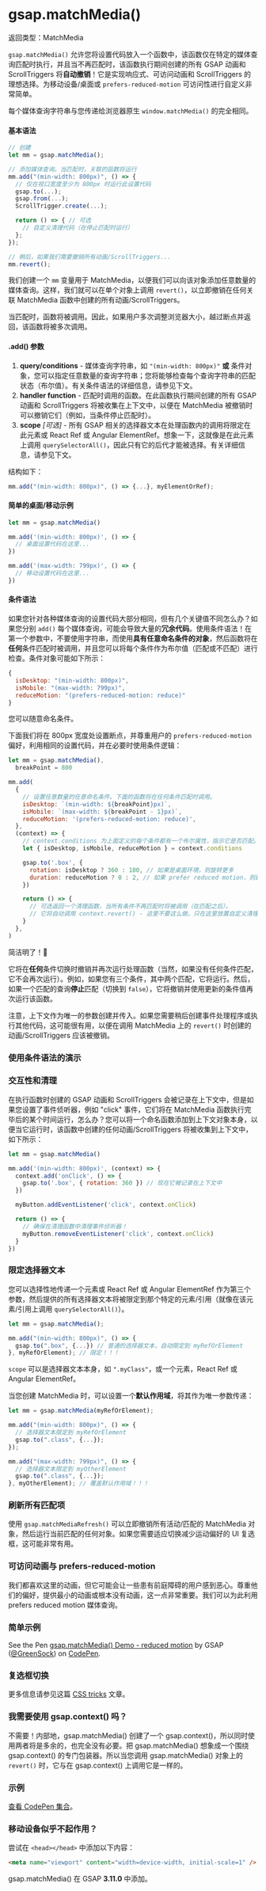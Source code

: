 # gsap.matchMedia()

返回类型：MatchMedia

`gsap.matchMedia()` 允许您将设置代码放入一个函数中，该函数仅在特定的媒体查询匹配时执行，并且当不再匹配时，该函数执行期间创建的所有 GSAP 动画和 ScrollTriggers 将**自动撤销**！它是实现响应式、可访问动画和 ScrollTriggers 的理想选择。为移动设备/桌面或 `prefers-reduced-motion` 可访问性进行自定义非常简单。

每个媒体查询字符串与您传递给浏览器原生 `window.matchMedia()` 的完全相同。

#### 基本语法

```javascript
// 创建
let mm = gsap.matchMedia();

// 添加媒体查询。当匹配时，关联的函数将运行
mm.add("(min-width: 800px)", () => {
  // 仅在视口宽度至少为 800px 时运行此设置代码
  gsap.to(...);
  gsap.from(...);
  ScrollTrigger.create(...);

  return () => { // 可选
    // 自定义清理代码（在停止匹配时运行）
  };
});

// 稍后，如果我们需要撤销所有动画/ScrollTriggers...
mm.revert();
```

我们创建一个 `mm` 变量用于 MatchMedia，以便我们可以向该对象添加任意数量的媒体查询。这样，我们就可以在单个对象上调用 `revert()`，以立即撤销在任何关联 MatchMedia 函数中创建的所有动画/ScrollTriggers。

当匹配时，函数将被调用。因此，如果用户多次调整浏览器大小，越过断点并返回，该函数将被多次调用。

#### .add() 参数

1. **query/conditions** - 媒体查询字符串，如 `"(min-width: 800px)"` **或** 条件对象，您可以指定任意数量的查询字符串；您将能够检查每个查询字符串的匹配状态（布尔值）。有关条件语法的详细信息，请参见下文。
2. **handler function** - 匹配时调用的函数。在此函数执行期间创建的所有 GSAP 动画和 ScrollTriggers 将被收集在上下文中，以便在 MatchMedia 被撤销时可以撤销它们（例如，当条件停止匹配时）。
3. **scope** _[可选]_ - 所有 GSAP 相关的选择器文本在处理函数内的调用将限定在此元素或 React Ref 或 Angular ElementRef。想象一下，这就像是在此元素上调用 `querySelectorAll()`，因此只有它的后代才能被选择。有关详细信息，请参见下文。

结构如下：

```javascript
mm.add("(min-width: 800px)", () => {...}, myElementOrRef);
```

#### 简单的桌面/移动示例

```javascript
let mm = gsap.matchMedia()

mm.add('(min-width: 800px)', () => {
  // 桌面设置代码在这里...
})

mm.add('(max-width: 799px)', () => {
  // 移动设置代码在这里...
})
```

#### 条件语法

如果您针对各种媒体查询的设置代码大部分相同，但有几个关键值不同怎么办？如果您分别 `add()` 每个媒体查询，可能会导致大量的**冗余代码**。使用条件语法！在第一个参数中，不要使用字符串，而使用**具有任意命名条件的对象**，然后函数将在**任何**条件匹配时被调用，并且您可以将每个条件作为布尔值（匹配或不匹配）进行检查。条件对象可能如下所示：

```javascript
{
  isDesktop: "(min-width: 800px)",
  isMobile: "(max-width: 799px)",
  reduceMotion: "(prefers-reduced-motion: reduce)"
}
```

您可以随意命名条件。

下面我们将在 800px 宽度处设置断点，并尊重用户的 `prefers-reduced-motion` 偏好，利用相同的设置代码，并在必要时使用条件逻辑：

```javascript
let mm = gsap.matchMedia(),
  breakPoint = 800

mm.add(
  {
    // 设置任意数量的任意命名条件。下面的函数将在任何条件匹配时调用。
    isDesktop: `(min-width: ${breakPoint}px)`,
    isMobile: `(max-width: ${breakPoint - 1}px)`,
    reduceMotion: '(prefers-reduced-motion: reduce)',
  },
  (context) => {
    // context.conditions 为上面定义的每个条件都有一个布尔属性，指示它是否匹配。
    let { isDesktop, isMobile, reduceMotion } = context.conditions

    gsap.to('.box', {
      rotation: isDesktop ? 360 : 180, // 如果是桌面环境，则旋转更多
      duration: reduceMotion ? 0 : 2, // 如果 prefer reduced motion，则跳到结尾
    })

    return () => {
      // 可选返回一个清理函数，当所有条件不再匹配时将被调用（在匹配之后）。
      // 它将自动调用 context.revert() - 这里不要这么做。只在这里放置自定义清理代码。
    }
  },
)
```

简洁明了！🎉

它将在**任何**条件切换时撤销并再次运行处理函数（当然，如果没有任何条件匹配，它不会再次运行）。例如，如果您有三个条件，其中两个匹配，它将运行。然后，如果一个匹配的查询**停止**匹配（切换到 `false`），它将撤销并使用更新的条件值再次运行该函数。

注意，上下文作为唯一的参数创建并传入。如果您需要稍后创建事件处理程序或执行其他代码，这可能很有用，以便在调用 MatchMedia 上的 `revert()` 时创建的动画/ScrollTriggers 应该被撤销。

### 使用条件语法的演示

<MyIframe height="500" style="width: 100%;" scrolling="no" title="gsap.matchMedia() Demo" src="https://codepen.io/GreenSock/embed/KKoMpMv?default-tab=result&theme-id=41164" frameborder="no" loading="lazy" allowtransparency="true" allowfullscreen="true">

</MyIframe>

### 交互性和清理

在执行函数时创建的 GSAP 动画和 ScrollTriggers 会被记录在上下文中，但是如果您设置了事件侦听器，例如 "click" 事件，它们将在 MatchMedia 函数执行完毕后的某个时间运行，怎么办？您可以将一个命名函数添加到上下文对象本身，以便当它运行时，该函数中创建的任何动画/ScrollTriggers 将被收集到上下文中，如下所示：

```javascript
let mm = gsap.matchMedia()

mm.add('(min-width: 800px)', (context) => {
  context.add('onClick', () => {
    gsap.to('.box', { rotation: 360 }) // 现在它被记录在上下文中
  })

  myButton.addEventListener('click', context.onClick)

  return () => {
    // 确保在清理函数中清理事件侦听器！
    myButton.removeEventListener('click', context.onClick)
  }
})
```

### 限定选择器文本

您可以选择性地传递一个元素或 React Ref 或 Angular ElementRef 作为第三个参数，然后提供的所有选择器文本将被限定到那个特定的元素/引用（就像在该元素/引用上调用 `querySelectorAll()`）。

```javascript
let mm = gsap.matchMedia();

mm.add("(min-width: 800px)", () => {
  gsap.to(".box", {...}) // 普通的选择器文本，自动限定到 myRefOrElement
}, myRefOrElement); // 限定！！！
```

`scope` 可以是选择器文本本身，如 `".myClass"`，或一个元素，React Ref 或 Angular ElementRef。

当您创建 MatchMedia 时，可以设置一个**默认作用域**，将其作为唯一参数传递：

```javascript
let mm = gsap.matchMedia(myRefOrElement);

mm.add("(min-width: 800px)", () => {
  // 选择器文本限定到 myRefOrElement
  gsap.to(".class", {...});
});

mm.add("(max-width: 799px)", () => {
  // 选择器文本限定到 myOtherElement
  gsap.to(".class", {...});
}, myOtherElement); // 覆盖默认作用域！！！
```

### 刷新所有匹配项

使用 `gsap.matchMediaRefresh()` 可以立即撤销所有活动/匹配的 MatchMedia 对象，然后运行当前匹配的任何对象。如果您需要适应切换减少运动偏好的 UI 复选框，这可能非常有用。

### 可访问动画与 prefers-reduced-motion

我们都喜欢这里的动画，但它可能会让一些患有前庭障碍的用户感到恶心。尊重他们的偏好，提供最小的动画或根本没有动画，这一点非常重要。我们可以为此利用 prefers reduced motion 媒体查询。

### 简单示例

<MyIframe height="500" style="width: 100%;" scrolling="no" title="gsap.matchMedia() Demo - reduced motion" src="https://codepen.io/GreenSock/embed/qBoRdqp?default-tab=result&theme-id=41164" frameborder="no" loading="lazy" allowtransparency="true" allowfullscreen="true">
  See the Pen <a href="https://codepen.io/GreenSock/pen/qBoRdqp">
  gsap.matchMedia() Demo - reduced motion</a> by GSAP (<a href="https://codepen.io/GreenSock">@GreenSock</a>)
  on <a href="https://codepen.io">CodePen</a>.
</MyIframe>

### 复选框切换

<MyIframe  height="500" style="width: 100%;" scrolling="no" title="gsap.matchMedia() Demo - reduced motion toggle" src="https://codepen.io/2235762265/embed/azOoVWv?default-tab=result&theme-id=41164" frameborder="no" loading="lazy" allowtransparency="true" allowfullscreen="true">

</MyIframe >

更多信息请参见这篇 [CSS tricks](https://css-tricks.com/empathetic-animation/) 文章。

### 我需要使用 gsap.context() 吗？

不需要！内部地，gsap.matchMedia() 创建了一个 gsap.context()，所以同时使用两者将是多余的，也完全没有必要。把 gsap.matchMedia() 想象成一个围绕 gsap.context() 的专门包装器。所以当您调用 gsap.matchMedia() 对象上的 `revert()` 时，它与在 gsap.context() 上调用它是一样的。

### 示例

[查看 CodePen 集合](https://codepen.io/collection/vBebgJ)。

### 移动设备似乎不起作用？

尝试在 `<head></head>` 中添加以下内容：

```html
<meta name="viewport" content="width=device-width, initial-scale=1" />
```

gsap.matchMedia() 在 GSAP **3.11.0** 中添加。
